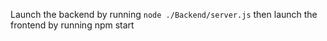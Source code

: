 Launch the backend by running ``node ./Backend/server.js`` then launch the frontend by running npm start